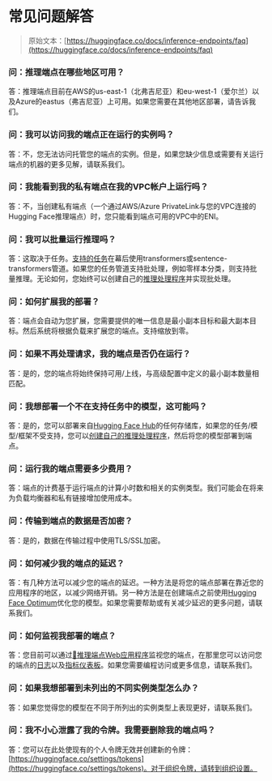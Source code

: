 # 常见问题解答

> 原始文本：[https://huggingface.co/docs/inference-endpoints/faq](https://huggingface.co/docs/inference-endpoints/faq)

### 问：推理端点在哪些地区可用？

答：推理端点目前在AWS的us-east-1（北弗吉尼亚）和eu-west-1（爱尔兰）以及Azure的eastus（弗吉尼亚）上可用。如果您需要在其他地区部署，请告诉我们。

### 问：我可以访问我的端点正在运行的实例吗？

答：不，您无法访问托管您的端点的实例。但是，如果您缺少信息或需要有关运行端点的机器的更多见解，请联系我们。

### 问：我能看到我的私有端点在我的VPC帐户上运行吗？

答：不，当创建私有端点（一个通过AWS/Azure PrivateLink与您的VPC连接的Hugging Face推理端点）时，您只能看到端点可用的VPC中的ENI。

### 问：我可以批量运行推理吗？

答：这取决于任务。[支持的任务](/docs/inference-endpoints/supported_tasks)在幕后使用transformers或sentence-transformers管道。如果您的任务管道支持批处理，例如零样本分类，则支持批量推理。无论如何，您始终可以创建自己的[推理处理程序](/docs/inference-endpoints/guides/custom_handler)并实现批处理。

### 问：如何扩展我的部署？

答：端点会自动为您扩展，您需要提供的唯一信息是最小副本目标和最大副本目标。然后系统将根据负载来扩展您的端点。支持缩放到零。

### 问：如果不再处理请求，我的端点是否仍在运行？

答：是的，您的端点将始终保持可用/上线，与高级配置中定义的最小副本数量相匹配。

### 问：我想部署一个不在支持任务中的模型，这可能吗？

答：是的，您可以部署来自[Hugging Face Hub](https://huggingface.co/models)的任何存储库，如果您的任务/模型/框架不受支持，您可以[创建自己的推理处理程序](/docs/inference-endpoints/guides/custom_handler)，然后将您的模型部署到端点。

### 问：运行我的端点需要多少费用？

答：端点的计费基于运行端点的计算小时数和相关的实例类型。我们可能会在将来为负载均衡器和私有链接增加使用成本。

### 问：传输到端点的数据是否加密？

答：是的，数据在传输过程中使用TLS/SSL加密。

### 问：如何减少我的端点的延迟？

答：有几种方法可以减少您的端点的延迟。一种方法是将您的端点部署在靠近您的应用程序的地区，以减少网络开销。另一种方法是在创建端点之前使用[Hugging Face Optimum](https://huggingface.co/docs/optimum/index)优化您的模型。如果您需要帮助或有关减少延迟的更多问题，请联系我们。

### 问：如何监视我部署的端点？

答：您目前可以通过[🤗推理端点Web应用程序](https://ui.endpoints.huggingface.co/endpoints)监视您的端点，在那里您可以访问您的端点的[日志](/docs/inference-endpoints/guides/logs)以及[指标仪表板](/docs/inference-endpoints/guides/metrics)。如果您需要编程访问或更多信息，请联系我们。

### 问：如果我想部署到未列出的不同实例类型怎么办？

答：如果您觉得您的模型在不同于所列出的实例类型上表现更好，请联系我们。

### 问：我不小心泄露了我的令牌。我需要删除我的端点吗？

答：您可以在此处使现有的个人令牌无效并创建新的令牌：[https://huggingface.co/settings/tokens](https://huggingface.co/settings/tokens)。对于组织令牌，请转到组织设置。
